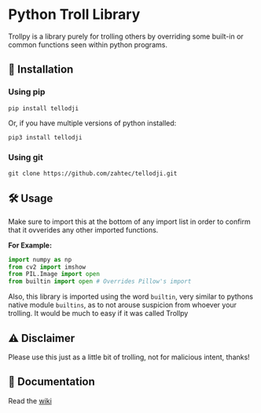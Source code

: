 # Python Troll Library

Trollpy is a library purely for trolling others by overriding some built-in or common functions seen within python programs.

## 🚀 Installation

### Using pip

```shell
pip install tellodji
```

Or, if you have multiple versions of python installed:

```shell
pip3 install tellodji
```

### Using git

```shell
git clone https://github.com/zahtec/tellodji.git
```

## 🛠 Usage

Make sure to import this at the bottom of any import list in order to confirm that it ovverides any other imported functions.

**For Example:**

```py
import numpy as np
from cv2 import imshow
from PIL.Image import open
from builtin import open # Overrides Pillow's import
```

Also, this library is imported using the word `builtin`, very similar to pythons native module `builtins`, as to not arouse suspicion from whoever your trolling. It would be much to easy if it was called Trollpy

## ⚠️ Disclaimer

Please use this just as a little bit of trolling, not for malicious intent, thanks!

## 📔 Documentation

Read the [wiki](https://github.com/zahtec/trollpy/wiki)
